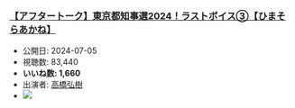 ### [【アフタートーク】東京都知事選2024！ラストボイス③【ひまそらあかね】](https://www.youtube.com/watch?v=3YEh6SwbEYE)
-   公開日: 2024-07-05
-   視聴数: 83,440
-   **いいね数: 1,660**
-   出演者: [高橋弘樹](/rehacq_fan/people/高橋弘樹 "wikilink")
- [![](https://img.youtube.com/vi/3YEh6SwbEYE/hqdefault.jpg)](https://www.youtube.com/watch?v=3YEh6SwbEYE)
